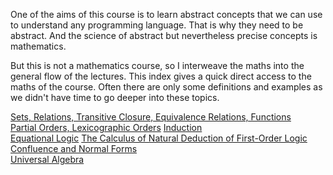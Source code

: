 One of the aims of this course is to learn abstract concepts that we can use to understand any programming language. That is why they need to be abstract. And the science of abstract but nevertheless precise concepts is mathematics.

But this is not a mathematics course, so I interweave the maths into the general flow of the lectures. This index gives a quick direct access to the maths of the course. Often there are only some definitions and examples as we didn't have time to go deeper into these topics.

[Sets, Relations, Transitive Closure, Equivalence Relations, Functions]()  
[Partial Orders, Lexicographic Orders]() 
[Induction]()  
[Equational Logic]()
[The Calculus of Natural Deduction of First-Order Logic]()
[Confluence and Normal Forms]()  
[Universal Algebra]()
